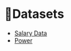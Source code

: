 # :cherries:Datasets
<!--ts-->
  * [Salary Data](https://www.kaggle.com/karthickveerakumar/salary-data-simple-linear-regression)
  * [Power](http://archive.ics.uci.edu/ml/datasets/Combined+Cycle+Power+Plant)
<!--te-->

